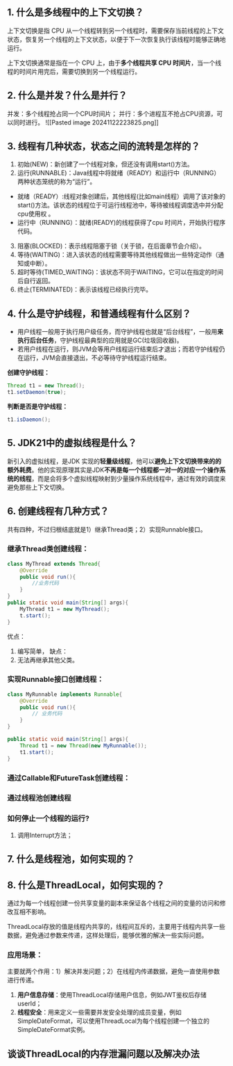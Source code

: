 ## 1. 什么是多线程中的上下文切换？
上下文切换是指 CPU 从一个线程转到另一个线程时，需要保存当前线程的上下文状态，恢复另一个线程的上下文状态，以便于下一次恢复执行该线程时能够正确地运行。

上下文切换通常是指在一个 CPU 上，由于**多个线程共享 CPU 时间片**，当一个线程的时间片用完后，需要切换到另一个线程运行。

## 2. 什么是并发？什么是并行？
并发：多个线程抢占同一个CPU时间片；
并行：多个进程互不抢占CPU资源，可以同时进行。
![[Pasted image 20241122223825.png]]

## 3. 线程有几种状态，状态之间的流转是怎样的？
1. 初始(NEW)：新创建了一个线程对象，但还没有调用start()方法。  
2. 运行(RUNNABLE)：Java线程中将就绪（READY）和运行中（RUNNING）两种状态笼统的称为“运行”。  
- 就绪（READY）:线程对象创建后，其他线程(比如main线程）调用了该对象的start()方法。该状态的线程位于可运行线程池中，等待被线程调度选中并分配cpu使用权 。  
- 运行中（RUNNING）：就绪(READY)的线程获得了cpu 时间片，开始执行程序代码。  
3. 阻塞(BLOCKED)：表示线程阻塞于锁（关于锁，在后面章节会介绍）。  
4. 等待(WAITING)：进入该状态的线程需要等待其他线程做出一些特定动作（通知或中断）。  
5. 超时等待(TIMED_WAITING)：该状态不同于WAITING，它可以在指定的时间后自行返回。  
6. 终止(TERMINATED)：表示该线程已经执行完毕。

## 4. 什么是守护线程，和普通线程有什么区别？
- 用户线程一般用于执行用户级任务，而守护线程也就是“后台线程”，一般用**来执行后台任务**，守护线程最典型的应用就是GC(垃圾回收器)。
- 若用户线程在运行，则JVM会等用户线程运行结束后才退出；而若守护线程仍在运行，JVM会直接退出，不必等待守护线程运行结束。

**创建守护线程：**
```java
Thread t1 = new Thread();
t1.setDaemon(true);
```
**判断是否是守护线程：**
```java
t1.isDaemon();
```
## 5. JDK21中的虚拟线程是什么？
新引入的虚拟线程，是JDK 实现的**轻量级线程**，他可以**避免上下文切换带来的的额外耗费**。他的实现原理其实是JDK**不再是每一个线程都一对一的对应一个操作系统的线程**，而是会将多个虚拟线程映射到少量操作系统线程中，通过有效的调度来避免那些上下文切换。

## 6. 创建线程有几种方式？
共有四种，不过归根结底就是1）继承Thread类；2）实现Runnable接口。
### 继承Thread类创建线程：
```java
class MyThread extends Thread{
	@Override
	public void run(){
		//业务代码
	}
}
public static void main(String[] args){
	MyThread t1 = new MyThread();
	t.start();
}

```
优点：
1. 编写简单，
缺点：
1. 无法再继承其他父类。
### 实现Runnable接口创建线程：
```java
class MyRunnable implements Runnable{
	@Override
	public void run(){
		// 业务代码
	}
}

public static void main(String[] args){
	Thread t1 = new Thread(new MyRunnable());
	t1.start();
}
```

### 通过Callable和FutureTask创建线程：


### 通过线程池创建线程


### 如何停止一个线程的运行?
1. 调用Interrupt方法；

## 7. 什么是线程池，如何实现的？

## 8. 什么是ThreadLocal，如何实现的？
通过为每一个线程创建一份共享变量的副本来保证各个线程之间的变量的访问和修改互相不影响。

ThreadLocal存放的值是线程内共享的，线程间互斥的，主要用于线程内共享一些数据，避免通过参数来传递，这样处理后，能够优雅的解决一些实际问题。

### 应用场景：
主要就两个作用：1）解决并发问题；2）在线程内传递数据，避免一直使用参数进行传递。
1. **用户信息存储**：使用ThreadLocal存储用户信息，例如JWT鉴权后存储userId；
2. **线程安全**：用来定义一些需要并发安全处理的成员变量，例如SimpleDateFormat，可以使用ThreadLocal为每个线程创建一个独立的SimpleDateFormat实例。

## 谈谈ThreadLocal的内存泄漏问题以及解决办法